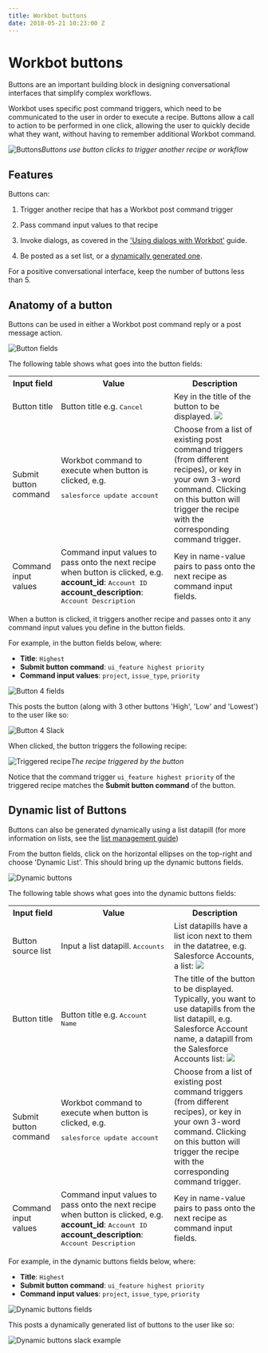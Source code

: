 ```yaml
---
title: Workbot buttons
date: 2018-05-21 10:23:00 Z
---
```


# Workbot buttons
Buttons are an important building block in designing conversational interfaces that simplify complex workflows.

Workbot uses specific post command triggers, which need to be communicated to the user in order to execute a recipe. Buttons allow a call to action to be performed in one click, allowing the user to quickly decide what they want, without having to remember additional Workbot command.

![Buttons](/assets/images/workbot/workbot-buttons/buttons.png)*Buttons use button clicks to trigger another recipe or workflow*

## Features

Buttons can:

1. Trigger another recipe that has a Workbot post command trigger

2. Pass command input values to that recipe

3. Invoke dialogs, as covered in the ['Using dialogs with Workbot'](https://docs.workato.com/workbot/using-dialogs-with-workbot.html) guide.

4. Be posted as a set list, or a [dynamically generated one](#dynamic-list).

For a positive conversational interface, keep the number of buttons less than 5.

## Anatomy of a button

Buttons can be used in either a Workbot post command reply or a post message action.

![Button fields](/assets/images/workbot/workbot-buttons/buttons-fields.png)

The following table shows what goes into the button fields:

<table class="unchanged rich-diff-level-one">
    <thead>
        <tr>
            <th>Input field</th>
            <th>Value</th>
            <th>Description</th>
        </tr>
        <tr>
          <td>Button title</td>
          <td>
            Button title e.g. <kbd>Cancel</kbd>
          </td>
          <td>
            Key in the title of the button to be displayed.
            <img src="/assets/images/workbot/workbot-buttons/button-title.png"></img>
          </td>
        </tr>
        <tr>
          <td>Submit button command</td>
          <td>Workbot command to execute when button is clicked, e.g.
          <pre>salesforce update account</code>
          </td>
          <td>
            Choose from a list of existing post command triggers (from different recipes), or key in your own 3-word command. Clicking on this button will trigger the recipe with the corresponding command trigger.
          </td>
        </tr>
        <tr>
          <td>Command input values</td>
          <td>
          Command input values to pass onto the next recipe when button is clicked, e.g.<br>
          <b>account_id</b>: <kbd>Account ID</kbd>
          <b>account_description</b>: <kbd>Account Description</kbd>
          </td>
          <td>
          Key in name-value pairs to pass onto the next recipe as command input fields.
          </td>
        </tr>
      </tbody>
    </table>

When a button is clicked, it triggers another recipe and passes onto it any command input values you define in the button fields.

For example, in the button fields below, where:

- **Title**: ``Highest``
- **Submit button command**: ``ui_feature highest priority``
- **Command input values**: ``project``, ``issue_type``, ``priority``

![Button 4 fields](/assets/images/workbot/workbot-buttons/button-4-fields.png)

This posts the button (along with 3 other buttons 'High', 'Low' and 'Lowest') to the user like so:

![Button 4 Slack](/assets/images/workbot/workbot-buttons/button-4-slack.png)

When clicked, the button triggers the following recipe:

![Triggered recipe](/assets/images/workbot/workbot-buttons/triggered-recipe.png)*The recipe triggered by the button*

Notice that the command trigger ``ui_feature highest priority`` of the triggered recipe matches the **Submit button command** of the button.

## Dynamic list of Buttons

Buttons can also be generated dynamically using a list datapill (for more information on lists, see the [list management guide](https://docs.workato.com/features/list-management.html))

From the button fields, click on the horizontal ellipses on the top-right and choose 'Dynamic List'. This should bring up the dynamic buttons fields.

![Dynamic buttons](/assets/images/workbot/workbot-buttons/dynamic-buttons.png)

The following table shows what goes into the dynamic buttons fields:

<table class="unchanged rich-diff-level-one">
    <thead>
        <tr>
            <th>Input field</th>
            <th>Value</th>
            <th>Description</th>
        </tr>
        <tr>
          <td>Button source list</td>
          <td>
            Input a list datapill. <kbd>Accounts</kbd>
          </td>
          <td>
            List datapills have a list icon next to them in the datatree, e.g. Salesforce Accounts, a list:
            <img src="/assets/images/workbot/workbot-buttons/list-datapill.png"></img>
          </td>
        </tr>
        <tr>
          <td>Button title</td>
          <td>
            Button title e.g. <kbd>Account Name</kbd>
          </td>
          <td>
            The title of the button to be displayed. Typically, you want to use datapills from the list datapill, e.g. Salesforce Account name, a datapill from the Salesforce Accounts list:
            <img src="/assets/images/workbot/workbot-buttons/datapill-from-list-datapill.png"></img>
          </td>
        </tr>
        <tr>
          <td>Submit button command</td>
          <td>Workbot command to execute when button is clicked, e.g.
          <pre>salesforce update account</code>
          </td>
          <td>
            Choose from a list of existing post command triggers (from different recipes), or key in your own 3-word command. Clicking on this button will trigger the recipe with the corresponding command trigger.
          </td>
        </tr>
        <tr>
          <td>Command input values</td>
          <td>
            Command input values to pass onto the next recipe when button is clicked, e.g.<br>
            <b>account_id</b>: <kbd>Account ID</kbd>
            <b>account_description</b>: <kbd>Account Description</kbd>
          </td>
          <td>
          Key in name-value pairs to pass onto the next recipe as command input fields.
          </td>
        </tr>
      </tbody>
    </table>

For example, in the dynamic buttons fields below, where:
  - **Title**: ``Highest``
  - **Submit button command**: ``ui_feature highest priority``
  - **Command input values**: ``project``, ``issue_type``, ``priority``

![Dynamic buttons fields](/assets/images/workbot/workbot-buttons/dynamic-buttons-fields-example.png)

This posts a dynamically generated list of buttons to the user like so:

![Dynamic buttons slack example](/assets/images/workbot/workbot-buttons/dynamic-buttons-slack-example.png)

